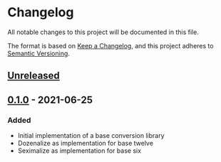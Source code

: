 # Changelog
All notable changes to this project will be documented in this file.

The format is based on [Keep a Changelog](https://keepachangelog.com/en/1.0.0/),
and this project adheres to [Semantic Versioning](https://semver.org/spec/v2.0.0.html).

## [Unreleased]

## [0.1.0] - 2021-06-25
### Added
- Initial implementation of a base conversion library
- Dozenalize as implementation for base twelve
- Seximalize as implementation for base six

[Unreleased]: https://github.com/NicoVIII/Basealize/compare/v0.1.0...HEAD
<!--[0.0.2]: https://github.com/NicoVIII/Basealize/compare/v0.0.1..v0.0.2-->
[0.1.0]: https://github.com/NicoVIII/Basealize/releases/v0.1.0
